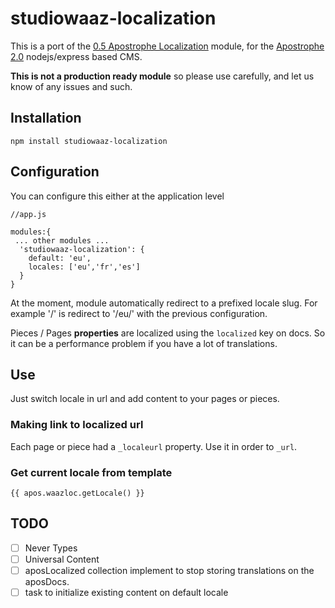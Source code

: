 # studiowaaz-localization

This is a port of the [0.5 Apostrophe Localization](https://github.com/punkave/apostrophe-localization) module, 
for the [Apostrophe 2.0](http://apostrophecms.org/) nodejs/express based CMS.

**This is not a production ready module** so please use carefully, and let us know of any issues and such.

## Installation
```
npm install studiowaaz-localization
```
## Configuration

You can configure this either at the application level

```
//app.js

modules:{
 ... other modules ...
  'studiowaaz-localization': {
    default: 'eu',
    locales: ['eu','fr','es']
  }
}
```

At the moment, module automatically redirect to a prefixed locale slug. For example '/' is redirect to '/eu/' with the previous configuration.

Pieces / Pages **properties** are localized using the ```localized``` key on docs. So it can be a performance problem if you have a lot of translations.

## Use
Just switch locale in url and add content to your pages or pieces.
### Making link to localized url
Each page or piece had a ```_localeurl``` property. Use it in order to ```_url```.
### Get current locale from template
```{{ apos.waazloc.getLocale() }}```  

## TODO  
- [ ] Never Types
- [ ] Universal Content
- [ ] aposLocalized collection implement to stop storing translations on the aposDocs.
- [ ] task to initialize existing content on default locale